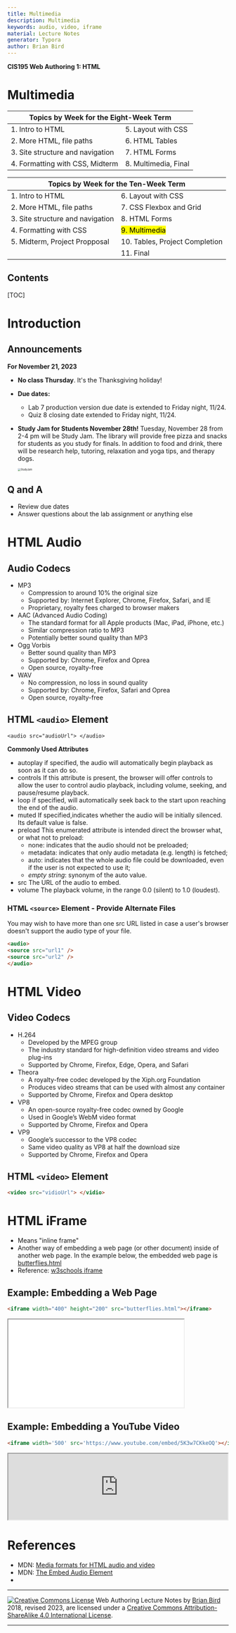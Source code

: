 ```yaml
---
title: Multimedia
description: Multimedia
keywords: audio, video, iframe
material: Lecture Notes
generator: Typora
author: Brian Bird
---
```

**CIS195 Web Authoring 1: HTML**

<h1>Multimedia</h1>

<table hidden>
  <thead>
    <tr>
      <th colspan="2">Topics by Week for the Eight-Week Term</th>
    </tr>
  </thead>
  <tbody>
    <tr>
      <td>1. Intro to HTML</td>
      <td>5. Layout with CSS</td>
    </tr>
    <tr>
      <td>2. More HTML, file paths</td>
      <td>6. HTML Tables</td>
    </tr>
    <tr>
      <td>3. Site structure and navigation</td>
      <td>7. HTML Forms</td>
    </tr>
    <tr>
      <td>4. Formatting with CSS, Midterm</td>
      <td>8. Multimedia, Final</td>
    </tr>
  </tbody>
</table>
<table >
  <thead>
    <tr>
      <th colspan="2">Topics by Week for the Ten-Week Term</th>
    </tr>
  </thead>
  <tbody>
    <tr>
      <td>1. Intro to HTML</td>
      <td>6. Layout with CSS</td>
    </tr>
    <tr>
      <td>2. More HTML, file paths</td>
      <td>7. CSS Flexbox and Grid</td>
    </tr>
    <tr>
      <td>3. Site structure and navigation</td>
      <td>8. HTML Forms</td>
    </tr>
    <tr>
      <td>4. Formatting with CSS</td>
      <td><mark>9. Multimedia</mark></td>
    </tr>
    <tr>
      <td>5. Midterm, Project Propposal</td>
      <td>10. Tables, Project Completion</td>
    </tr>
      <tr>
          <td></td>
          <td>11. Final</td>
      </tr>
  </tbody>
</table>


<h2>Contents</h2>

[TOC]

# Introduction

## Announcements

**For November 21, 2023**

- **No class Thursday**. It's the Thanksgiving holiday!

- **Due dates:** 

  - Lab 7 production version due date is extended to Friday night, 11/24.
  - Quiz 8 closing date extended to Friday night, 11/24.

- **Study Jam for Students November 28th!**
  Tuesday, November 28 from 2-4 pm will be Study Jam. The library will provide free pizza and snacks for students as you study for finals. In addition to food and drink, there will be research help, tutoring, relaxation and yoga tips, and therapy dogs. 

  <img src="Images/StudyJam.png" alt="StudyJam" style="zoom:40%;" />

## Q and A

- Review due dates 
- Answer questions about the lab assignment or anything else



# HTML Audio

## Audio Codecs

- MP3
  - Compression to around 10% the original size
  - Supported by: Internet Explorer, Chrome, Firefox, Safari, and IE
  - Proprietary, royalty fees charged to browser makers
- AAC (Advanced Audio Coding)
  - The standard format for all Apple products (Mac, iPad, iPhone, etc.) 
  - Similar compression ratio to MP3
  - Potentially better sound quality than MP3
- Ogg Vorbis
  - Better sound quality than MP3
  - Supported by: Chrome, Firefox and Oprea
  - Open source, royalty-free
- WAV
  - No compression, no loss in sound quality
  - Supported by: Chrome, Firefox, Safari and Oprea
  - Open source, royalty-free

## HTML `<audio>` Element 

```
<audio src="audioUrl"> </audio>
```

**Commonly Used Attributes**

- autoplay
  if specified, the audio will automatically begin playback as soon as it can do so.
- controls
  If this attribute is present, the browser will offer controls to allow the user to control audio playback, including volume, seeking, and pause/resume playback.
- loop
  if specified, will automatically seek back to the start upon reaching the end of the audio.
- muted 
  If specified,indicates whether the audio will be initially silenced. Its default value is false.
- preload
  This enumerated attribute is intended direct the browser what, or what not to preload:
  - none: indicates that the audio should not be preloaded;
  - metadata: indicates that only audio metadata (e.g. length) is fetched; 
  - auto: indicates that the whole audio file could be downloaded, even if the user is not expected to use it; 
  - *empty string*: synonym of the auto value.
- src
  The URL of the audio to embed. 
- volume
  The playback volume, in the range 0.0 (silent) to 1.0 (loudest).

### HTML `<source>` Element - Provide Alternate Files

You may wish to have more than one src URL listed in case a user's browser doesn't support the audio type of your file.
```html
<audio>
<source src="url1" />
<source src="url2" />
</audio>
```




# HTML Video

## Video Codecs


- H.264
  - Developed by the MPEG group 
  - The industry standard for high-definition video streams and video plug-ins 
  - Supported by Chrome, Firefox, Edge, Opera, and Safari
- Theora
  - A royalty-free codec developed by the Xiph.org Foundation
  - Produces video streams that can be used with almost any container
  - Supported by Chrome, Firefox and Opera desktop
- VP8
  - An open-source royalty-free codec owned by Google
  - Used in Google’s WebM video format
  - Supported by Chrome, Firefox and Opera
- VP9
  - Google’s successor to the VP8 codec
  - Same video quality as VP8 at half the download size
  - Supported by Chrome, Firefox and Opera

## HTML `<video>` Element

```html
<video src="vidioUrl"> </vidio>
```


# HTML iFrame 

- Means "inline frame"
- Another way of embedding a web page (or other document) inside of another web page.
  In the example below, the embedded web page is [butterflies.html](butterflies.html)
- Reference: [w3schools iframe](https://www.w3schools.com/tags/tag_iframe.asp)
## Example: Embedding a Web Page

```html
<iframe width="400" height="200" src="butterflies.html"></iframe> 
```
  <iframe width="400" height="200" src="butterflies.html"></iframe> 

## Example: Embedding a YouTube Video

```html
<iframe width='500' src='https://www.youtube.com/embed/5K3w7CKkeOQ'></iframe>
```
<iframe width='500' src='https://www.youtube.com/embed/5K3w7CKkeOQ'></iframe>

# References

- MDN: [Media formats for HTML audio and video](https://developer.mozilla.org/en-US/docs/Web/HTML/Supported_media_formats)
- MDN: [The Embed Audio Element](https://developer.mozilla.org/en-US/docs/Web/HTML/Element/audio)
- 


------

[![Creative Commons License](https://i.creativecommons.org/l/by-sa/4.0/88x31.png)](http://creativecommons.org/licenses/by-sa/4.0/)
Web Authoring Lecture Notes by [Brian Bird](https://profbird.dev) 2018, revised <time>2023</time>, are licensed under a [Creative Commons Attribution-ShareAlike 4.0 International License](http://creativecommons.org/licenses/by-sa/4.0/). 

------

